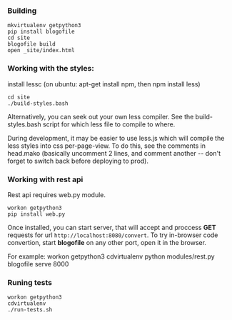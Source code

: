 ### Building

    mkvirtualenv getpython3
    pip install blogofile
    cd site
    blogofile build
    open _site/index.html

### Working with the styles:
install lessc (on ubuntu: apt-get install npm, then npm install less)

    cd site
    ./build-styles.bash

Alternatively, you can seek out your own less compiler. See the build-styles.bash script for which less file to compile to where.

During development, it may be easier to use less.js which will compile the less styles into css per-page-view. To do this, see the comments in head.mako (basically uncomment 2 lines, and comment another -- don't forget to switch back before deploying to prod).

### Working with rest api
Rest api requires web.py module.

    workon getpython3
    pip install web.py

Once installed, you can start server, that will accept
and proccess **GET** requests for url `http://localhost:8080/convert`.
To try in-browser code convertion, start **blogofile** on any other port,
open it in the browser.

For example:
    workon getpython3
    cdvirtualenv
    python modules/rest.py
    blogofile serve 8000

### Runing tests
    
    workon getpython3
    cdvirtualenv
    ./run-tests.sh
